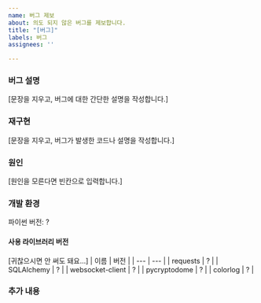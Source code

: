```yaml
---
name: 버그 제보
about: 의도 되지 않은 버그를 제보합니다.
title: "[버그]"
labels: 버그
assignees: ''

---
```


### 버그 설명
[문장을 지우고, 버그에 대한 간단한 설명을 작성합니다.]

### 재구현
[문장을 지우고, 버그가 발생한 코드나 설명을 작성합니다.]

### 원인
[원인을 모른다면 빈칸으로 입력합니다.]

### 개발 환경
파이썬 버전: ?
#### 사용 라이브러리 버전
[귀찮으시면 안 써도 돼요...]
| 이름 | 버전 |
| --- | --- |
| requests | ? |
| SQLAlchemy |  ? |
| websocket-client | ? |
| pycryptodome | ? |
| colorlog | ? |

### 추가 내용
